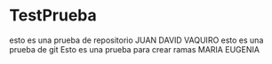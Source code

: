 # TestPrueba
esto es una prueba de repositorio
JUAN DAVID VAQUIRO esto es una prueba de git
Esto es una prueba para crear ramas  MARIA EUGENIA
